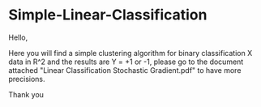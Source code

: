 # Simple-Linear-Classification
Hello,

Here you will find a simple clustering algorithm for binary classification 
X data in R^2 and the results are Y = +1 or -1, please go to the document attached 
"Linear Classification Stochastic Gradient.pdf" to have more precisions.

Thank you
